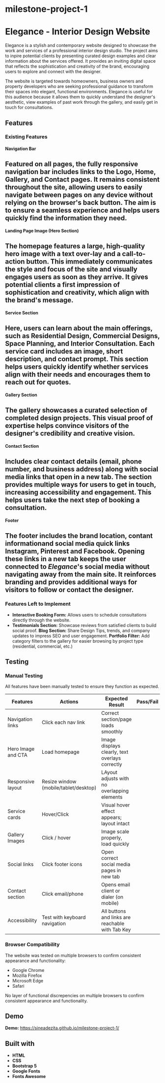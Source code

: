# milestone-project-1
# Elegance - Interior Design Website

Elegance is a stylish and contemporary website designed to showcase the work and services of a professional interior design studio. The project aims to inpire potential clients by presenting curated design examples and clear information about the services offered. It provides an inviting digital space that reflects the sophistication and creativity of the brand, encouraging users to explore and connect with the designer. 

The website is targeted towards homeowners, business owners and property developers who are seeking professional guidance to transform their spaces into elegant, functional environments. Elegance is useful for this audience because it allows them to quickly understand the designer's aesthetic, view examples of past work through the gallery, and easily get in touch for consultations. 

## Features

### Existing Features

#### Navigation Bar
Featured on all pages, the fully responsive navigation bar includes links to the **Logo**, **Home**, **Gallery**, and **Contact** pages. It remains consistent throughout the site, allowing users to easily navigate between pages on any device without relying on the browser's back button. The aim is to ensure a seamless experience and helps users quickly find the information they need.
---

#### Landing Page Image (Hero Section)
The homepage features a large, high-quality hero image with a text over-lay and a call-to-action button. This immediately communicates the style and focus of the site and visually engages users as soon as they arrive. It gives potential clients a first impression of sophistication and creativity, which align with the brand's message.
---

#### Service Section
Here, users can learn about the main offerings, such as  **Residential Design**, **Commercial Designs**, **Space Planning**, and **Interior Consultation**. Each service card includes an image, short description, and contact prompt.
This section helps users quickly identify whether services align with their needs and encourages them to reach out for quotes. 
---

#### Gallery Section 
The gallery showcases a curated selection of completed design projects. This visual proof of expertise helps convince visitors of the designer's credibility and creative vision. 
---

#### Contact Section
Includes clear contact details (email, phone number, and business address) along with social media links that open in a new tab. The section provides multiple ways for users to get in touch, increasing accessibility and engagement. This helps users take the next step of booking a consultation.
---

#### Footer
The footer includes the brand location, contant informationand social media quick links **Instagram**, **Pinterest** and **Facebook**. Opening these links in a new tab keeps the user connected to *Elegance*'s social media without navigating away from the main site. It reinforces branding and provides additional ways for visitors to follow or contact the designer.
---

### Features Left to Implement

- **Interactive Booking Form:** Allows users to schedule consultations directly through the website.
- **Testimonials Section:** Showcase reviews from satisfied clients to build social proof.
**Blog Section:** Share Design Tips, trends, and company updates to impress SEO and user engagement.
**Portfolio Filter:** Add category filters to the gallery for easier browsing by project type (residential, commercial, etc.)

## Testing

### Manual Testing

All features have been manually tested to ensure they function as expected.

| **Features** | **Actions** | **Expected Result** | **Pass/Fail** |
|--------------|-------------|---------------------|---------------|
| Navigation links | Click each nav link | Correct section/page loads smoothly|
| Hero Image and CTA | Load homepage | Image displays clearly, text overlays correctly |
| Responsive layout | Resize window (mobile/tablet/desktop) | LAyout adjusts with no overlapping elements|
| Service cards | Hover/Click | Visual hover effect appears; layout intact |
| Gallery Images | Click / hover | Image scale properly, load quickly |
| Social links | Click footer icons | Open correct social media pages in new tab |
| Contact section | Click email/phone | Opens email client or dialer (on mobile)|
| Accessibility | Test with keyboard navigation | All buttons and links are reachable with Tab Key |


### Browser Compatibility

The website was tested on multiple browsers to confirm consistent appearance and functionality:

- Google Chrome
- Mozilla Firefox
- Microsoft Edge
- Safari

No layer of functional discrepencies on multiple browsers to confirm consistent appearance and functionality.

## Demo

**Demo:** https://sineadezita.github.io/milestone-project-1/

## Built with
- **HTML**
- **CSS**
- **Bootstrap 5**
- **Google Fonts**
- **Fonts Awesome**



